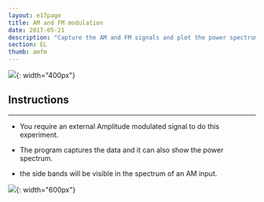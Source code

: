 ```yaml
---
layout: e17page
title: AM and FM modulation
date: 2017-05-21
description: "Capture the AM and FM signals and plot the power spectrum. Study sidebands in the AM signal"
section: EL
thumb: amfm
---
```


![](images/schematics/amfm.png){: width="400px"}

## Instructions
___

- You require an external Amplitude modulated  signal to do this experiment.

- The program captures the data and it can also show the power spectrum.

- the side bands will be visible in the spectrum of an AM input.

![](images/photographs/acdc-separating.jpg){: width="600px"}


